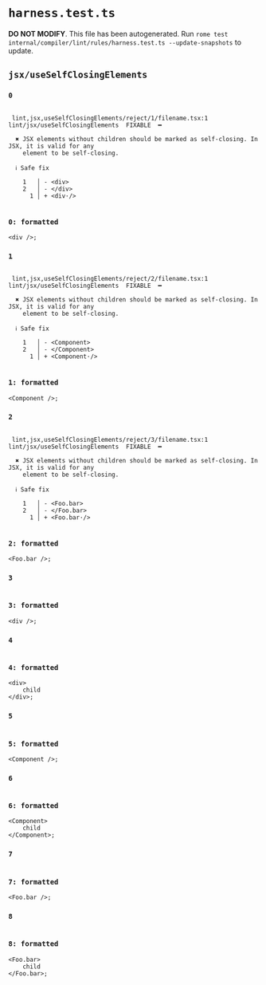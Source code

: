 # `harness.test.ts`

**DO NOT MODIFY**. This file has been autogenerated. Run `rome test internal/compiler/lint/rules/harness.test.ts --update-snapshots` to update.

## `jsx/useSelfClosingElements`

### `0`

```

 lint,jsx,useSelfClosingElements/reject/1/filename.tsx:1 lint/jsx/useSelfClosingElements  FIXABLE  ━

  ✖ JSX elements without children should be marked as self-closing. In JSX, it is valid for any
    element to be self-closing.

  ℹ Safe fix

    1   │ - <div>
    2   │ - </div>
      1 │ + <div·/>


```

### `0: formatted`

```tsx
<div />;

```

### `1`

```

 lint,jsx,useSelfClosingElements/reject/2/filename.tsx:1 lint/jsx/useSelfClosingElements  FIXABLE  ━

  ✖ JSX elements without children should be marked as self-closing. In JSX, it is valid for any
    element to be self-closing.

  ℹ Safe fix

    1   │ - <Component>
    2   │ - </Component>
      1 │ + <Component·/>


```

### `1: formatted`

```tsx
<Component />;

```

### `2`

```

 lint,jsx,useSelfClosingElements/reject/3/filename.tsx:1 lint/jsx/useSelfClosingElements  FIXABLE  ━

  ✖ JSX elements without children should be marked as self-closing. In JSX, it is valid for any
    element to be self-closing.

  ℹ Safe fix

    1   │ - <Foo.bar>
    2   │ - </Foo.bar>
      1 │ + <Foo.bar·/>


```

### `2: formatted`

```tsx
<Foo.bar />;

```

### `3`

```

```

### `3: formatted`

```tsx
<div />;

```

### `4`

```

```

### `4: formatted`

```tsx
<div>
	child
</div>;

```

### `5`

```

```

### `5: formatted`

```tsx
<Component />;

```

### `6`

```

```

### `6: formatted`

```tsx
<Component>
	child
</Component>;

```

### `7`

```

```

### `7: formatted`

```tsx
<Foo.bar />;

```

### `8`

```

```

### `8: formatted`

```tsx
<Foo.bar>
	child
</Foo.bar>;

```
